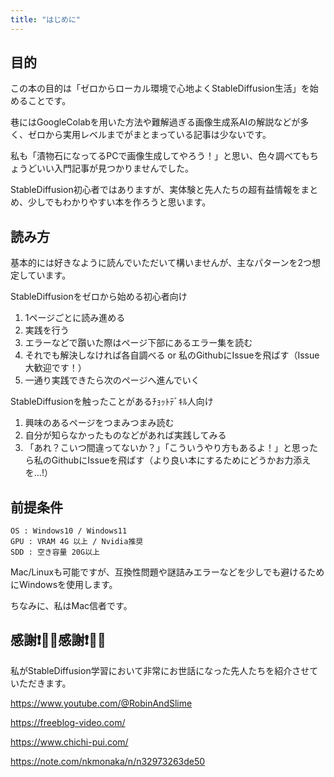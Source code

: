 ```yaml
---
title: "はじめに"
---
```


## 目的

この本の目的は「ゼロからローカル環境で心地よくStableDiffusion生活」を始めることです。

巷にはGoogleColabを用いた方法や難解過ぎる画像生成系AIの解説などが多く、ゼロから実用レベルまでがまとまっている記事は少ないです。

私も「漬物石になってるPCで画像生成してやろう！」と思い、色々調べてもちょうどいい入門記事が見つかりませんでした。

StableDiffusion初心者ではありますが、実体験と先人たちの超有益情報をまとめ、少しでもわかりやすい本を作ろうと思います。

## 読み方

基本的には好きなように読んでいただいて構いませんが、主なパターンを2つ想定しています。

StableDiffusionをゼロから始める初心者向け

1. 1ページごとに読み進める
2. 実践を行う
3. エラーなどで躓いた際はページ下部にあるエラー集を読む
4. それでも解決しなければ各自調べる or 私のGithubにIssueを飛ばす（Issue大歓迎です！）
5. 一通り実践できたら次のページへ進んでいく

StableDiffusionを触ったことがあるﾁｮｯﾄﾃﾞｷﾙ人向け

1. 興味のあるページをつまみつまみ読む
2. 自分が知らなかったものなどがあれば実践してみる
3. 「あれ？こいつ間違ってないか？」「こういうやり方もあるよ！」と思ったら私のGithubにIssueを飛ばす（より良い本にするためにどうかお力添えを...!）

<!-- TODO Githubリンク -->

## 前提条件

```
OS : Windows10 / Windows11
GPU : VRAM 4G 以上 / Nvidia推奨
SDD : 空き容量 20G以上
```

Mac/Linuxも可能ですが、互換性問題や謎詰みエラーなどを少しでも避けるためにWindowsを使用します。

ちなみに、私はMac信者です。

## 感謝❗🙌✨感謝❗🙌✨

私がStableDiffusion学習において非常にお世話になった先人たちを紹介させていただきます。

<!-- TODO リンク整理 -->

https://www.youtube.com/@RobinAndSlime

https://freeblog-video.com/

https://www.chichi-pui.com/

https://note.com/nkmonaka/n/n32973263de50
